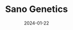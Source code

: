 ---  
layout: startup_page  
title: "Sano Genetics"  
id: "sanogenetics.com"  
permalink: "/sanogeneticssanogenetics.com01222024/"  
website: "https://www.sanogenetics.com/"  
funding_round: "Strategic Investment"  
funding_amount: "$11.4M"  
investors: "Plural, MMC Ventures, Episode 1 Ventures, Seedcamp"  
about: "Sano Genetics is a precision medicine software platform that streamlines clinical trials. It leverages AI to manage all aspects, from design and patient recruitment to biomarker testing and engagement, significantly accelerating the process and improving patient access to precision medicine treatments. The platform boasts a user-friendly interface ensuring security and compliance throughout the trial process."  
markets: "Healthtech, AI, Biotech, Digital Health, Life Sciences"  
hq: "London, England, United Kingdom"  
founded_year: "2016"  
linkedin: "https://www.linkedin.com/company/sanogenetics"  
twitter: "https://twitter.com/sanogenetics"  
instagram: ""  
facebook: "https://www.facebook.com/sanogenetics"  
crunchbase: ""  
pitchbook: "https://pitchbook.com/profiles/company/268233-40"  

date_display: "22-Jan-2024"  
date: "2024-01-22"

# SEO Optimization  
meta_title: "Sano Genetics - Strategic Investment Funding ($11.4M)"  
meta_description: "Sano Genetics, Sano Genetics is a precision medicine software platform that streamlines clinical trials. It leverages AI to manage all aspects, from design and patie..."  
meta_keywords: "Sano Genetics, Healthtech, AI, Biotech, Digital Health, Life Sciences, Strategic Investment funding"  
canonical_url: "https://startup.projectstartups.com/sanogeneticssanogenetics.com01222024/"  
---